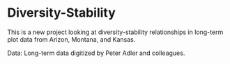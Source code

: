 Diversity-Stability
========================================================

This is a new project looking at diversity-stability relationships in long-term plot data from Arizon, Montana, and Kansas.

Data: Long-term data digitized by Peter Adler and colleagues.